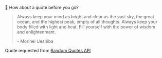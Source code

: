 📣 How about a quote before you go?

> Always keep your mind as bright and clear as the vast sky, the great ocean, and the highest peak, empty of all thoughts. Always keep your body filled with light and heat. Fill yourself with the power of wisdom and enlightenment.
>
> <p>- Morihei Ueshiba</p>

Quote requested from [Random Quotes API](https://github.com/lukePeavey/quotable)
